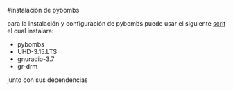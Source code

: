 #instalación de pybombs 

para la instalación y configuración de pybombs puede usar el siguiente [scrit](Bitacora_GNUradio/documentos/install-gnuradio37.sh) el cual instalara: 

- pybombs 
- UHD-3.15.LTS
- gnuradio-3.7
- gr-drm

junto con sus dependencias 
